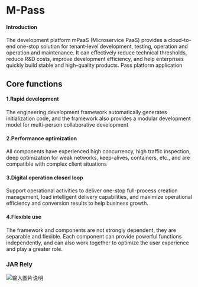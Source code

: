 # M-Pass

#### Introduction
The development platform mPaaS (Microservice PaaS) provides a cloud-to-end one-stop solution for tenant-level development, testing, operation and operation and maintenance. It can effectively reduce technical thresholds, reduce R&D costs, improve development efficiency, and help enterprises quickly build stable and high-quality products. Pass platform application

## Core functions
#### 1.Rapid development
The engineering development framework automatically generates initialization code, and the framework also provides a modular development model for multi-person collaborative development
#### 2.Performance optimization
All components have experienced high concurrency, high traffic inspection, deep optimization for weak networks, keep-alives, containers, etc., and are compatible with complex client situations
#### 3.Digital operation closed loop
Support operational activities to deliver one-stop full-process creation management, load intelligent delivery capabilities, and maximize operational efficiency and conversion results to help business growth.
#### 4.Flexible use
The framework and components are not strongly dependent, they are separable and flexible. Each component can provide powerful functions independently, and can also work together to optimize the user experience and play a greater role.

### JAR Rely
![输入图片说明](https://images.gitee.com/uploads/images/2019/1009/000821_c4d97493_1468963.png "JAR.png")

